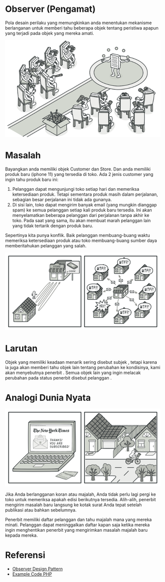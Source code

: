 # Observer (Pengamat)
Pola desain perilaku yang memungkinkan anda menentukan mekanisme berlanganan untuk memberi tahu beberapa objek tentang peristiwa apapun yang terjadi pada objek yang mereka amati.

![alt text](https://github.com/triabagus/Design-Patern-PHP/blob/master/image/observer.png)

# Masalah
Bayangkan anda memiliki objek Customer dan Store. Dan anda memiliki produk baru (iphone 11) yang tersedia di toko. Ada 2 jenis customer yang ingin tahu produk baru ini:
1. Pelanggan dapat mengunjungi toko setiap hari dan memeriksa ketersediaan produk. Tetapi sementara produk masih dalam perjalanan, sebagian besar perjalanan ini tidak ada gunanya.
2. Di sisi lain, toko dapat mengirim banyak email (yang mungkin dianggap spam) ke semua pelanggan setiap kali produk baru tersedia. Ini akan menyelamatkan beberapa pelanggan dari perjalanan tanpa akhir ke toko. Pada saat yang sama, itu akan membuat marah pelanggan lain yang tidak tertarik dengan produk baru.

Sepertinya kita punya konflik. Baik pelanggan membuang-buang waktu memeriksa ketersediaan produk atau toko membuang-buang sumber daya memberitahukan pelanggan yang salah.

![alt text](https://github.com/triabagus/Design-Patern-PHP/blob/master/image/observer-comic-1.png)
# Larutan
Objek yang memiliki keadaan menarik sering disebut subjek , tetapi karena ia juga akan memberi tahu objek lain tentang perubahan ke kondisinya, kami akan menyebutnya penerbit . Semua objek lain yang ingin melacak perubahan pada status penerbit disebut pelanggan .

# Analogi Dunia Nyata
![alt text](https://github.com/triabagus/Design-Patern-PHP/blob/master/image/observer-comic-2.png)

Jika Anda berlangganan koran atau majalah, Anda tidak perlu lagi pergi ke toko untuk memeriksa apakah edisi berikutnya tersedia. Alih-alih, penerbit mengirim masalah baru langsung ke kotak surat Anda tepat setelah publikasi atau bahkan sebelumnya.

Penerbit memiliki daftar pelanggan dan tahu majalah mana yang mereka minati. Pelanggan dapat meninggalkan daftar kapan saja ketika mereka ingin menghentikan penerbit yang mengirimkan masalah majalah baru kepada mereka.
# Referensi
- [Observer Design Pattern](https://refactoring.guru/design-patterns/observer)
- [Example Code PHP](https://github.com/ehsangazar/design-patterns-php/blob/master/behavioral-patterns/observer.php)